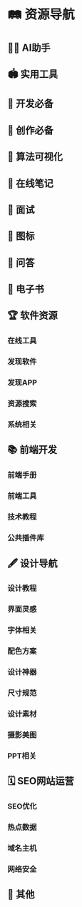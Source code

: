 <script setup>
import Grid from '../.vitepress/components/Grid.vue';
const usefulTools=[
    {
        text:'草料二维码生成器',
        link:'https://cli.im/',
        desc:'草料二维码生成器是一种在线工具，用于生成二维码。您可以使用草料二维码生成器将文本、网址、联系方式等信息转换为二维码图像。这些二维码可以被扫描，以便快速访问相关信息。'
    },
    {
        text:'软件资讯',
        link:'https://en.softonic.com/',
        desc: ' a popular software download platform. Softonic offers a wide range of software applications for various operating systems, including Windows, Mac, Android, and iOS.'
    },
    {
        text:'在线变量取名',
        link:'https://unbug.github.io/codelf/',
        desc: 'A search tool helps dev to solve the naming things problem.该网站现中文搜索失效。'
    },
    {
        text:'免费图床',
        link:'https://sm.ms/',
        desc: 'sm.ms 是一个免费的图像托管服务网站。它允许用户上传图片并生成相应的链接，以便在需要时与他人分享。通过该链接，其他人可以访问和查看您上传的图片。sm.ms 还提供了一些简单的编辑和管理功能，例如删除和更改图片。'
    },
    {
        text:'OneDrive永久外链生成',
        link:'https://onedrive.gimhoy.com/'
    },
    {
        text:'DeepL翻译',
        link:'https://www.deepl.com/translator',
        desc: 'DeepL是一种机器翻译工具，它使用深度学习技术来提供高质量的翻译结果。DeepL的翻译引擎基于神经网络模型，通过大量的训练数据进行训练，以便更准确地理解和翻译文本。'
    },
    {
        text:'数据库设计大全',
        link:'https://open.yesapi.cn/list3.html'
    },
    {
        text:'文件类型转换',
        link:'https://convertio.co/zh/'
    },
    {
        text:'图片压缩',
        link:'https://docsmall.com/'
    },
    {
        text:'文件转换器',
        link:'https://cn.office-converter.com/'
    },
    {
        text:'全部Smallpdf工具',
        link:'https://smallpdf.com/cn/pdf-tools',
        desc: '利用PDF工具集来处理数字文档，并无缝地简化工作流程。'
    },
    {
        text:'ICO转换',
        link:'https://www.fly63.com/php/ico/'
    },
    {
        text:'视频转GIF',
        link:'https://www.fly63.com/tool/giftxt/'
    }
];
const developing=[
    {
        text:'在线ASCII码表',
        link:'https://www.fly63.com/tool/ascii/'
    },
    {
        text:'在线corn表达式生成',
        link:'https://cron.qqe2.com/'
    },
    {
        text:'正则表达式调试工具',
        link:'https://regexr.com/'
    },
    {
        text:'可视化正则表达式',
        link:'https://jex.im/regulex/'
    },
    {
        text:'在线Nginx配置',
        link:'https://www.digitalocean.com/community/tools/nginx'
    },
    {
        text:'base64加解密',
        link:'https://base64.supfree.net/'
    },
    {
        text:'md5编码工具',
        link:'https://www.zxgj.cn/g/md5'
    },
    {
        text:'AES/DES加解密工具',
        link:'https://www.fly63.com/tool/cipher/'
    },
    {
        text:'JWT解码工具',
        link:'http://jwt.calebb.net/'
    },
    {
        text:'在线ASCII编码解码',
        link:'https://www.matools.com/code-convert-ascii'
    },
    {
        text:'unicode编码转换',
        link:'https://www.zxgj.cn/g/unicode'
    },
    {
        text:'UTF-8编码转换',
        link:'https://www.zxgj.cn/g/utf8'
    },
    {
        text:'字符串编码解码',
        link:'https://www.zxgj.cn/g/enstring'
    },
    {
        text:'进制转换',
        link:'https://www.zxgj.cn/g/jinzhi'
    },
    {
        text:'Unix时间戳转换',
        link:'https://www.zxgj.cn/g/unix'
    },
    {
        text:'RGB颜色转换',
        link:'https://www.zxgj.cn/g/yansezhi'
    },
    {
        text:'JSON解析',
        link:'http://www.json.cn/'
    },
    {
        text:'CSS可视化',
        link:'https://enjoycss.com/'
    },
    {
        text:'XML压缩/格式化',
        link:'https://www.zxgj.cn/g/xmlformat'
    },
    {
        text:'SQL压缩/格式化',
        link:'https://www.zxgj.cn/g/sqlformat'
    },
    {
        text:'JSON和XML在线转换',
        link:'https://www.zxgj.cn/g/jsonxml'
    },
    {
        text:'JSON/YAML在线转换',
        link:'https://www.fly63.com/tool/jsonyaml/'
    },
    {
        text:'IP查询',
        link:'https://www.ipip.net/ip.html'
    },
    {
        text:'HTTP在线接口测试',
        link:'https://www.fly63.com/php/http/'
    },
    {
        text:'UUID在线生成器',
        link:'https://www.zxgj.cn/g/uuid'
    },
    {
        text:'随机数生成器',
        link:'https://www.zxgj.cn/g/suijishu'
    },
    {
        text:'在线编译工具',
        link:'https://c.runoob.com/'
    },
    {
        text:'在线文本比对',
        link:'https://www.fly63.com/tool/textdiff/'
    },
    {
        text:'在线文本替换',
        link:'https://www.fly63.com/tool/textreplace/'
    },
    {
        text:'字数统计',
        link:'https://www.eteste.com/'
    },
    {
        text: 'CSV转JSON',
        link: 'https://www.convertcsv.com/csv-to-json.htm'
    }
];
const design=[
    {
        text:'在线流程图设计',
        link:'https://app.diagrams.net/'
    },
    {
        text:'在线思维导图',
        link:'https://www.processon.com/'
    },
    {
        text:'在线PS',
        link:'https://www.uupoop.com/#/'
    },    
    {
        text:'logo设计',
        link:'https://www.uugai.com/'
    },
    {
        text:'头像生成',
        link:'https://pfpmaker.com/'
    },
    {
        text:'海报设计',
        link:'https://www.designcap.com/'
    },
    {
        text:'表情包',
        link:'https://fabiaoqing.com/'
    },
    {
        text:'AI图片放大',
        link:'https://bigjpg.com/'
    },   
    {
        text:'在线抠图',
        link:'https://www.remove.bg/zh'
    },
    {
        text:'pixabay图片素材',
        link:'https://pixabay.com/zh/'
    },
    {
        text:'unsplash图片素材',
        link:'https://unsplash.com/'
    },
    {
        text:'pexels图片素材',
        link:'ttps://www.pexels.com/zh-cn/'
    }
];
const algorithm=[
    {
        text:'visualgo',
        link:'https://visualgo.net/zh'
    },
    {
        text:'algorithm-visualizer',
        link:'https://algorithm-visualizer.org/'
    }
];
const note=[
    {
        text:'印象笔记',
        link:'https://www.yinxiang.com/'
    },
    {
        text:'有道云笔记',
        link:'https://note.youdao.com/'
    },
    {
        text:'OneNote',
        link:'https://www.onenote.com/'
    },
    {
        text:'幕布',
        link:'https://mubu.com/home'
    },
    {
        text:'石墨文档',
        link:'https://shimo.im/'
    },
    {
        text:'为知笔记',
        link:'https://www.wiz.cn/zh-cn'
    },
    {
        text:'语雀',
        link:'https://www.yuque.com/'
    }
];
const interview=[
    {
        text:'牛客网',
        link:'https://www.nowcoder.com/'
    }
];
const icon=[
    {
        text:'阿里巴巴矢量图标库',
        link:'https://www.iconfont.cn/'
    },
    {
        text: 'Iconify',
        link: 'http://icon-sets.iconify.design/devicon/'
    },
    {
        text: 'feathericons',
        link: 'https://feathericons.com/'
    },
];
const answer=[
    {
        "text": "GitHub",
        "link": "https://github.com/",
        "desc": "代码托管平台"
    },
    {
        "text": "掘金",
        "link": "https://juejin.cn/",
        "desc": "技术开发社区"
    },
    {
        "text": "博客园",
        "link": "https://www.cnblogs.com/",
        "desc": "技术交流社区"
    },
    {
        "text": "Stack Overflow",
        "link": "https://stackoverflow.com/",
        "desc": "技术问答社区"
    },
    {
        "text": "SegmentFault",
        "link": "https://segmentfault.com/",
        "desc": "技术问答、专栏、课程、资讯交流平台"
    },
    {
        "text": "DEV",
        "link": "https://dev.to/",
        "desc": "技术开发社区"
    }
];
const book=[
    {
        text:'IT码农',
        link:'https://tanqingbo.cn/CSBook001/'
    }
];
const other=[
    {
        text:'HelloGithub',
        link:'https://hellogithub.com/',
        desc:'HelloGitHub 是一个中文开源项目的社区网站，旨在分享和推广优秀的开源项目。它提供了各种开源项目的介绍、教程、案例分析和技术文章等内容，涵盖了多个领域和编程语言。HelloGitHub 的目标是帮助开发者们发现有价值的开源项目，并提供学习和交流的平台。'
    }
];
const online_tools=[
    {
        "text": "奶牛快传",
        "link": "https://datayi.cn/w/noqyNx4o",
        "desc": "临时云盘，免费秒传大文件"
    },
    {
        "text": "Convertio",
        "link": "https://convertio.co/zh/",
        "desc": "在线转换格器：音频，视频，图像，文档，字体，电子书等"
    },
    {
        "text": "Magic Eraser",
        "link": "https://www.magiceraser.io/",
        "desc": "魔术橡皮擦：去除杂物"
    },
    {
        "text": "佐糖",
        "link": "https://picwish.cn/",
        "desc": "抠图，去水印，压缩裁剪， 修复无损放大等"
    },
    {
        "text": "Cleanup.pictures",
        "link": "https://cleanup.pictures/",
        "desc": "在线笔刷移除图片上的杂物"
    },
    {
        "text": "DeepL 翻译",
        "link": "https://www.deepl.com/zh/translator",
        "desc": "多语种在线翻译，支持文本，文档，客户端"
    },
    {
        "text": "改图鸭",
        "link": "https://www.gaituya.com/",
        "desc": "图片修改，压缩，转换，加水印，拼图等"
    },
    {
        "text": "bigjpg",
        "link": "https://bigjpg.com/",
        "desc": "图片无损放大"
    },
    {
        "text": "WantWords 反向词典",
        "link": "https://wantwords.net/",
        "desc": "查询相关词汇，支持中文和英文，写作神器！"
    },
    {
        "text": "SOOGIF",
        "link": "https://www.soogif.com/",
        "desc": "GIF搜索，编辑，趣图，录屏，视频转GIF"
    },
    {
        "text": "RecordCast",
        "link": "https://www.recordcast.com/apps/screen-recorder/",
        "desc": "一键在线录制屏幕，剪辑"
    },
    {
        "text": "Smallpdf",
        "link": "https://smallpdf.com/cn",
        "desc": "PDF工具：编辑，转换，压缩"
    },
    {
        "text": "Parsevideo",
        "link": "https://www.parsevideo.com/",
        "desc": "免费在线视频解析下载网站"
    },
    {
        "text": "唧唧",
        "link": "http://www.jijidown.com/",
        "desc": "下载B视频，MP3和弹幕文件"
    },
    {
        "text": "TinyPNG",
        "link": "https://tinify.cn/",
        "desc": "图片压缩：WebP， JPEG， PNG"
    },
    {
        "text": "Photopea",
        "link": "https://www.photopea.com/",
        "desc": "在线PS，图片编辑"
    },
    {
        "text": "PhotoKit",
        "link": "https://photokit.com/?lang=zh",
        "desc": "在线图片编辑: 抠图、改图、修图、美图"
    },
    {
        "text": "BrowserFrame",
        "link": "https://browserframe.com/",
        "desc": "一键截图，网站外观模型"
    },
    {
        "text": "PearOCR文字识别",
        "link": "https://pearocr.com/",
        "desc": "图片转文字， 识别"
    },
    {
        "text": "缩链短网址",
        "link": "http://suolink.cn/",
        "desc": "网址缩短在线生成工具"
    },
    {
        "text": "蜜蜂剪辑",
        "link": "https://beecut.cn/online-video-editor",
        "desc": "视频制作、剪辑、剪切、转gif 等功能"
    },
    {
        "text": "即时工具",
        "link": "https://www.67tool.com/",
        "desc": "免费，好用，综合在线工具"
    },
    {
        "text": "有啦拼字幕",
        "link": "https://www.yoo.la/body",
        "desc": "电影字幕拼接，长图拼接工具"
    }
];
const software=[
    {
        "text": "盒子部落",
        "link": "https://www.hezibuluo.com/",
        "desc": "推荐优秀软件，APP应用和互联网资源"
    },
    {
        "text": "大眼仔旭",
        "link": "http://www.dayanzai.me/",
        "desc": "分享日常工作生活办公软件"
    },
    {
        "text": "异次元软件世界",
        "link": "https://www.iplaysoft.com/",
        "desc": "推荐优秀软件、APP应用和互联网资源"
    },
    {
        "text": "LX Music",
        "link": "https://lxmusic.toside.cn/",
        "desc": "免费&开源的音乐查找工具"
    },
    {
        "text": "懒得勤快的博客",
        "link": "https://masuit.com/",
        "desc": "软件，资源分享"
    },
    {
        "text": "MacWk",
        "link": "https://macwk.com/",
        "desc": "精品mac软件下载"
    },
    {
        "text": "Tampermonkey",
        "link": "https://www.tampermonkey.net/",
        "desc": "油猴脚本扩展，浏览器插件"
    },
    {
        "text": "Edge 插件",
        "link": "https://microsoftedge.microsoft.com/addons/Microsoft-Edge-Extensions-Home?hl=zh-CN",
        "desc": "Edge / Chrome 浏览器插件"
    },
    {
        "text": "windows 软件精选",
        "link": "https://ailongmiao.com/tag/windows-software-selection/",
        "desc": "推荐一些实用好用的软件"
    },
    {
        "text": "果核剥壳",
        "link": "https://www.ghxi.com/",
        "desc": "分享绿色，破解，安卓软件"
    },
    {
        "text": "亿破姐",
        "link": "https://www.ypojie.com/",
        "desc": "绿色软件下载博客"
    },
    {
        "text": "Ditto",
        "link": "https://ditto-cp.sourceforge.io/",
        "desc": "开源免费 Windows 剪贴板软件"
    },
    {
        "text": "阿虚同学的储物间",
        "link": "https://axutongxue.com/",
        "desc": "分享软件，网页等资源"
    },
    {
        "text": "th_sjy 专注软件汉化",
        "link": "http://www.th-sjy.com/",
        "desc": "修改，汉化，绿色软件分享下载"
    },
    {
        "text": "Awesome Mac",
        "link": "https://wangchujiang.com/awesome-mac/index.zh.html",
        "desc": "优秀好用的Mac应用"
    }
];
const app=[
    {
        "text": "OurPlay",
        "link": "https://www.ourplay.net/",
        "desc": "国内外安卓游戏APP"
    },
    {
        "text": "轻启动-[404]",
        "link": "https://wpengapp.com/lightstart",
        "desc": "跳过APP开屏广告"
    },
    {
        "text": "Tachiyomi",
        "link": "https://tachiyomi.org/",
        "desc": "开源免费漫画阅读安卓APP"
    },
    {
        "text": "音乐标签",
        "link": "https://www.cnblogs.com/vinlxc/p/11932130.html",
        "desc": "安卓修改音乐标题，专辑，歌词，封面等"
    },
    {
        "text": "椒盐音乐",
        "link": "https://moriafly.xyz/HiMoriafly/docs/salt-player/",
        "desc": "安卓本地音乐播放器"
    },
    {
        "text": "当贝市场",
        "link": "http://www.dangbei.com/",
        "desc": "电视和投影APP：应用商店"
    },
    {
        "text": "X浏览器",
        "link": "https://www.xbext.com/",
        "desc": "极简，支持脚本插件"
    },
    {
        "text": "豌豆荚",
        "link": "https://www.wandoujia.com/category/app",
        "desc": "综合APP市场软件：应用、游戏 "
    },
    {
        "text": "沙发管家",
        "link": "http://app.shafa.com/",
        "desc": "电视应用APP市场"
    }
];
const resource_search=[
    {
        "text": "阿里小站",
        "link": "https://pan666.net/",
        "desc": "阿里云盘资源共享站"
    },
    {
        "text": "梗图生成器",
        "link": "https://x.magiconch.com/",
        "desc": "在线生成自定义的梗图表情图"
    },
    {
        "text": "EmojiXD",
        "link": "https://emojixd.com/",
        "desc": "🤣 Emoji表情大全"
    },
    {
        "text": "telegram 中文搜索",
        "link": "http://www.sssoou.com/",
        "desc": "支持网盘、教程等资源"
    },
    {
        "text": "owllook",
        "link": "https://owlook.com.cn/",
        "desc": "小说搜索引擎"
    },
    {
        "text": "Jiumo Search 鸠摩搜索",
        "link": "https://www.jiumodiary.com/",
        "desc": "文档，电子书搜索引擎"
    },
    {
        "text": "大力盘",
        "link": "https://www.dalipan.com/",
        "desc": "网盘资源搜索引擎"
    },
    {
        "text": "百度图片",
        "link": "https://image.baidu.com/",
        "desc": "百度：图片搜索，识图"
    },
    {
        "text": "谷歌图片搜索",
        "link": "https://www.google.com/imghp",
        "desc": "谷歌：图片搜索，以图搜图，识图"
    },
    {
        "text": "阿里盘搜",
        "link": "https://upyunso3.com/",
        "desc": "云盘资源搜索平台"
    }
];
const system=[
    {
        "text": "HelloWindows",
        "link": "https://hellowindows.cn/",
        "desc": "精校 完整 极致 Windows系统下载仓储站"
    },
    {
        "text": "DirectX修复工具",
        "link": "https://blog.csdn.net/vbcom/article/details/6962388/",
        "desc": "免费绿色软件"
    },
    {
        "text": "专注于Win10",
        "link": "https://iwin10.net/",
        "desc": "Windows10，纯净优化"
    },
    {
        "text": "Dism++",
        "link": "https://github.com/Chuyu-Team/Dism-Multi-language",
        "desc": "WIN系统清理，优化，更新"
    },
    {
        "text": "图吧工具箱",
        "link": "http://www.tbtool.cn/",
        "desc": "纯净的硬件工具箱"
    },
    {
        "text": "电手IT",
        "link": "https://www.dianshouit.com/",
        "desc": "系统，硬件，软件，科技新闻"
    },
    {
        "text": "云萌激活工具",
        "link": "https://cmwtat.cloudmoe.com/cn.html",
        "desc": "win10激活工具"
    },
    {
        "text": "TechBench by WZT",
        "link": "https://tb.rg-adguard.net/public.php",
        "desc": "Windows 和 Office 等产品全版本镜像下载"
    },
    {
        "text": "MSDN",
        "link": " 我告诉你",
        "desc": "https://msdn.itellyou.cn/，操作系统镜像文件下载网站"
    },
    {
        "text": "傲梅分区助手",
        "link": "https://www.disktool.cn/",
        "desc": "磁盘分区，备份"
    },
    {
        "text": "致美化",
        "link": "https://zhutix.com/",
        "desc": "漫锋网：桌面美化交流平台"
    },
    {
        "text": "微PE工具箱",
        "link": "http://www.wepe.com.cn/download.html",
        "desc": "PE工具箱 和 win ISO镜像"
    },
    {
        "text": "Rufus",
        "link": "http://rufus.ie/zh/",
        "desc": "免费开源 U盘安装系统工具"
    },
    {
        "text": "专注于Win7",
        "link": "https://www.newxitong.com/",
        "desc": "win7系统，优化美化"
    },
    {
        "text": "微软官方系统",
        "link": "https://www.microsoft.com/zh-cn/software-download",
        "desc": "windows 11，10，8.1，7 下载"
    }
];
const manual=[
    {
        "text": "HTML Reference",
        "link": "https://htmlreference.io/",
        "desc": "HTML元素和属性免费指南"
    },
    {
        "text": "符号库",
        "link": "https://www.fuhaoku.net/",
        "desc": "特殊符号大全"
    },
    {
        "text": "HEAD",
        "link": "https://htmlhead.dev/",
        "desc": "HTML head 元素的指南"
    },
    {
        "text": "Code Guide-AlloyTeam",
        "link": "https://alloyteam.github.io/CodeGuide/",
        "desc": "@AlloyTeam: 编码规范 "
    },
    {
        "text": "Chrome DevTools",
        "link": "https://developer.chrome.com/docs/devtools/",
        "desc": "Chrome 开发者工具 官方文档"
    },
    {
        "text": "OverAPI",
        "link": "https://overapi.com/",
        "desc": "最全的开发人员在线速查手册 "
    },
    {
        "text": "jQuery API 中文文档",
        "link": "https://www.jquery123.com/",
        "desc": "jQuery 中文网"
    }
];
const frontend_tools=[
    {
        "text": "Table Convert Online",
        "link": "https://tableconvert.com/",
        "desc": "在线表格转换工具，支持多种格式相互转化"
    },
    {
        "text": "GTmetrix",
        "link": "https://gtmetrix.com/",
        "desc": "网站性能测试分析、优化建议"
    },
    {
        "text": "Carbon",
        "link": "https://carbon.now.sh/",
        "desc": "源码转图片，美化代码"
    },
    {
        "text": "CSS Gradient",
        "link": "https://cssgradient.io/",
        "desc": "CSS渐变代码在线生成"
    },
    {
        "text": "regex101",
        "link": "https://regex101.com/",
        "desc": "支持多种语言，在线测试，解释，参考"
    },
    {
        "text": "Autoprefixer CSS online",
        "link": "https://autoprefixer.github.io/",
        "desc": "自动补全css兼容性代码"
    },
    {
        "text": "CSS Flexbox Generator",
        "link": "https://www.cssportal.com/css-flexbox-generator/",
        "desc": "CSS Flexbox 代码生成器等其他工具"
    },
    {
        "text": "WAIT! Animate",
        "link": "https://waitanimate.wstone.io/",
        "desc": "动画绝对值计算器"
    },
    {
        "text": "CSSmatic",
        "link": "https://www.cssmatic.com/",
        "desc": "渐变，圆角边框，阴影，噪点背景代码生成器"
    },
    {
        "text": "Font2Web",
        "link": "http://www.font2web.com/",
        "desc": "在线字体转换器，"
    },
    {
        "text": "Sprite Cow",
        "link": "http://www.spritecow.com/",
        "desc": "雪碧图在线生成CSS"
    },
    {
        "text": "有字库",
        "link": "https://www.webfont.com/",
        "desc": "中文web font（在线字体）服务平台"
    },
    {
        "text": "Can I use",
        "link": "https://caniuse.com/",
        "desc": "查询浏览器特性和兼容性"
    },
    {
        "text": "CodePen",
        "link": "https://codepen.io/",
        "desc": "在线测试和调试代码，寻找炫酷样式灵感的网站"
    },
    {
        "text": "CSS Generator Tool",
        "link": "https://cssgenerator.org/",
        "desc": "CSS 在线代码生成工具"
    },
    {
        "text": "SO JSON在线工具",
        "link": "https://www.sojson.com/",
        "desc": "在线综合工具"
    },
    {
        "text": "JSFiddle",
        "link": "https://jsfiddle.net/",
        "desc": "编辑和测试 HTML， CSS， JavaScript代码"
    },
    {
        "text": "CODELF",
        "link": "https://unbug.github.io/codelf/",
        "desc": "变量命名工具"
    }
];
const technical_tutorial=[
    {
        "text": "CSS 教程",
        "link": "https://ailongmiao.com/lm-learn-css/",
        "desc": "CSS 精进专题"
    },
    {
        "text": "JavaScript 教程",
        "link": "https://ailongmiao.com/lm-learn-javascript/",
        "desc": "JavaScript 精进专题"
    },
    {
        "text": "正则教程教程",
        "link": "https://ailongmiao.com/lm-learn-regex/",
        "desc": "Github: 正则教程学习专题"
    },
    {
        "text": "Frontend Focus",
        "link": "https://frontendfoc.us/",
        "desc": "订阅周刊：前端文章，教程"
    },
    {
        "text": "wweb.dev",
        "link": "https://wweb.dev/weekly/",
        "desc": "web开发与设计周刊"
    },
    {
        "text": "W3cplus",
        "link": "https://www.w3cplus.com/",
        "desc": "前端技术博客"
    },
    {
        "text": "GRID GARDEN",
        "link": "https://cssgridgarden.com/#zh-cn",
        "desc": "通过游戏掌握CSS GRID网格布局"
    },
    {
        "text": "FLEXBOX FROGGY",
        "link": "https://flexboxfroggy.com/#zh-cn",
        "desc": "学习CSS flexbox"
    },
    {
        "text": "CSS Weekly",
        "link": "https://css-weekly.com/",
        "desc": "订阅每周CSS文章，教程，工具"
    },
    {
        "text": "JavaScript Weekly",
        "link": "https://javascriptweekly.com/",
        "desc": "订阅：JS 文章、新闻和酷项目的时事通讯"
    }
];
const plugin_library=[
    {
        "text": "jQuery插件库",
        "link": "https://www.jq22.com/",
        "desc": "JQ，JS效果插件，UI，模板"
    },
    {
        "text": "BootCDN",
        "link": "https://www.bootcdn.cn/",
        "desc": "前端开源项目 CDN 加速"
    }
];
const design_tutorial=[
    {
        "text": "ZCOOL 站酷",
        "link": "https://www.zcool.com.cn/top/index.do",
        "desc": "设计师互动学习平台"
    },
    {
        "text": "The Bézier Game",
        "link": "https://bezier.method.ac/",
        "desc": "在线PS钢笔工具练习"
    },
    {
        "text": "优优教程",
        "link": "https://uiiiuiii.com/all",
        "desc": "免费自学教程平台"
    },
    {
        "text": "Photoshop Lady",
        "link": "https://www.photoshoplady.com/",
        "desc": "PS设计教程"
    },
    {
        "text": "PhotoshopVIP",
        "link": "https://photoshopvip.net/",
        "desc": "日本：免费素材，photoshop教程，设计资讯"
    },
    {
        "text": "学UI网",
        "link": "https://www.xueui.cn/",
        "desc": "UI设计师学习教程平台"
    },
    {
        "text": "ps教程自学网",
        "link": "https://www.16xx8.com/",
        "desc": "国内photoshop教程网站"
    },
    {
        "text": "PSD Vault",
        "link": "https://www.psdvault.com/",
        "desc": "高质量PS教程博客网站"
    },
    {
        "text": "优设网",
        "link": "https://www.uisdc.com/zt?order=hot",
        "desc": "优质设计文章，教程；设计师学习平台"
    },
    {
        "text": "设计达人",
        "link": "https://www.shejidaren.com/",
        "desc": "分享技术教程和创意灵感"
    }
];
const interface_inspiration=[
    {
        "text": "UpLabs",
        "link": "https://www.uplabs.com/",
        "desc": "UI 套件、图标、模板、主题"
    },
    {
        "text": "Dribbble",
        "link": "https://dribbble.com/",
        "desc": "设计交流网站，设计灵感"
    },
    {
        "text": "Landingfolio",
        "link": "https://www.landingfolio.com/",
        "desc": "着陆页面设计灵感、模板、资源，教程"
    },
    {
        "text": "CSS Winner",
        "link": "https://www.csswinner.com/",
        "desc": "网页设计奖，网站设计灵感"
    },
    {
        "text": "Logopond",
        "link": "https://logopond.com/",
        "desc": "logo 设计作品欣赏"
    },
    {
        "text": "TOPYS",
        "link": "https://www.topys.cn/",
        "desc": "创意内容学习平台"
    },
    {
        "text": "CSS Awards",
        "link": "https://www.cssdesignawards.com/",
        "desc": "优秀CSS网页设计奖，网页设计灵感"
    },
    {
        "text": "One Page Love",
        "link": "https://onepagelove.com/",
        "desc": "网站单页模版设计灵感"
    },
    {
        "text": "Behance",
        "link": "https://www.behance.net/",
        "desc": "Adobe旗下: 设计作品展示，直播视频"
    },
    {
        "text": "LOGO神器",
        "link": "https://www.logosc.cn/",
        "desc": "Logo在线生成工具， 素材， 模板"
    },
];
const font=[
    {
        "text": "100font",
        "link": "https://www.100font.com/",
        "desc": "免费可商用字体"
    },
    {
        "text": "自由字体",
        "link": "https://ziyouziti.com/",
        "desc": "免费商用，付费字体，商用检测"
    },
    {
        "text": "字体下载 | UiiiUiii",
        "link": "https://uiiiuiii.com/tool/typeface",
        "desc": "免费商用字体下载"
    },
    {
        "text": "Wordmark",
        "link": "https://wordmark.it/",
        "desc": "字体在线工具：预览本地电脑里的字体"
    },
    {
        "text": "WhatTheFont",
        "link": "https://www.myfonts.com/WhatTheFont/",
        "desc": "字体在线工具：识别英文字体"
    },
    {
        "text": "字体案例&设计|站酷",
        "link": "https://www.zcool.com.cn/search/content?&word=%E5%AD%97%E4%BD%93%E8%AE%BE%E8%AE%A1",
        "desc": "站酷搜索：字体案例、设计教程"
    },
    {
        "text": "字体松鼠",
        "link": "https://www.fontsquirrel.com/",
        "desc": "英文字体，免费字体可用于商业"
    },
    {
        "text": "字体天下",
        "link": "https://www.fonts.net.cn/",
        "desc": "中，英文字体下载，字体教程"
    },
];
const color_scheme=[
    {
        "text": "Adobe 配色器",
        "link": "https://color.adobe.com/zh/create/color-wheel/",
        "desc": "在线色轮调色，主题色拾取，渐变色工具等"
    },
    {
        "text": "Coolors",
        "link": "https://coolors.co/",
        "desc": "配色方案生成器"
    },
    {
        "text": "Color Hunt",
        "link": "https://www.colorhunt.co/",
        "desc": "数以千计的色卡灵感"
    },
    {
        "text": "Gradientify",
        "link": "https://gradientify.com/",
        "desc": "渐变配色参考"
    },
    {
        "text": "pppalette",
        "link": "https://fffuel.co/pppalette/",
        "desc": "配色工具，SVG生成器、工具及设计资源"
    },
    {
        "text": "Happy Hues",
        "link": "https://www.happyhues.co/",
        "desc": "调色灵感，颜色术语/ 色彩心理学"
    },
    {
        "text": "ColorMix Generator",
        "link": "http://colormix.mdbgo.io/",
        "desc": "在线配色神器"
    },
    {
        "text": "ColorSpace",
        "link": "https://mycolor.space/",
        "desc": "渐变配色生成器，自动CSS代码"
    },
    {
        "text": "Dopely Colors",
        "link": "https://colors.dopely.top/",
        "desc": "在线调色，颜色转换器，拾色"
    },
    {
        "text": "Material UI",
        "link": "https://materialui.co/",
        "desc": "配色参考，emoji表情，图标，特殊符号"
    },
    {
        "text": "uiGradients",
        "link": "https://uigradients.com/",
        "desc": "上百种渐变配色方案参考"
    },
    {
        "text": "优设配色导航",
        "link": "https://color.uisdc.com/",
        "desc": "中国，日本传统色，渐变色等配色参考"
    },
];
const design_tools=[
    {
        "text": "Billfish素材管理工具",
        "link": "http://www.billfish.cn/#lm",
        "desc": "素材管理工具软件"
    },
    {
        "text": "ps拉框助手",
        "link": "https://pslkzs.com/",
        "desc": "PS 插件，网页类工具，设计相关教学，资源"
    },
    {
        "text": "Photopea",
        "link": "https://www.photopea.com/",
        "desc": "在线PS，图片编辑"
    },
    {
        "text": "BrowserFrame",
        "link": "https://browserframe.com/",
        "desc": "一键截图，网站外观模型"
    },
    {
        "text": "蓝湖",
        "link": "https://lanhuapp.com/",
        "desc": "产品文档和设计协作"
    },
    {
        "text": "Polarr",
        "link": "https://photoeditor.polarr.com/",
        "desc": "专业在线照片编辑后期，泼辣修图网页版"
    },
    {
        "text": "Fotor懒设计",
        "link": "https://www.fotor.com.cn/",
        "desc": "在线图片编辑和海报，banner等设计工具，模板"
    },
    {
        "text": "FancyNode",
        "link": "https://fancynode.com.cn/",
        "desc": "切图标注，文理合并分割"
    },
    {
        "text": "摹客",
        "link": "https://www.mockplus.cn/",
        "desc": "集设计协作平台、原型设计和设计规范"
    },
    {
        "text": "稿定设计",
        "link": "https://www.gaoding.com/utms/8eae507e9a86f56be84d84a89cb5066a",
        "desc": "在线作图: PS， 图片编辑，拼图，抠图，H5等"
    },
];
const specifications=[
    {
        "text": "Apple 设计规范指南",
        "link": "https://developer.apple.com/design/",
        "desc": "苹果官方设计规范指南"
    },
    {
        "text": "平面设计尺寸大全",
        "link": "https://www.shejidaren.com/examples/tools/chichun/flat-design-spec.html",
        "desc": "设计师实用设计尺寸手册"
    },
    {
        "text": "屏幕尺寸大全",
        "link": "https://uiiiuiii.com/screen/",
        "desc": "屏幕尺寸大全，设计尺寸规范"
    },
];
const design_material=[
    {
        "text": "阿里图标",
        "link": "https://www.iconfont.cn/",
        "desc": "图标，插画，在线项目管理"
    },
    {
        "text": "包图网",
        "link": "https://ibaotu.com/tupian/pptmoban/6-0-0-0-0-2-c0-1.html?format_type=0&mrltype=0&spm=lmdh",
        "desc": "正版付费，各种设计素材"
    },
    {
        "text": "淘声网",
        "link": "https://www.tosound.com/",
        "desc": "音效素材资源，免费个人/商业使用许可授权"
    },
    {
        "text": "Pixabay",
        "link": "https://pixabay.com/",
        "desc": "免费高清图片素材库"
    },
    {
        "text": "千图网",
        "link": "https://www.58pic.com/",
        "desc": "正版付费，每天免费下载一次"
    },
    {
        "text": "365PSD",
        "link": "https://cn.365psd.com/",
        "desc": "免费的 PSD、图形和矢量文件"
    },
    {
        "text": "Video.LibreStock",
        "link": "https://video.librestock.com/",
        "desc": "免费高清视频素材， 视频搜索引擎"
    },
    {
        "text": "Pexels",
        "link": "https://www.pexels.com/zh-cn/",
        "desc": "免费，无版权图片，视频素材"
    },
    {
        "text": "humaaans",
        "link": "https://www.humaaans.com/",
        "desc": "人物与场景自主切换的插图设计库"
    },
    {
        "text": "Unsplash",
        "link": "https://unsplash.com/",
        "desc": "免费免版权图片素材"
    },
    {
        "text": "Artstation",
        "link": "https://www.artstation.com/",
        "desc": "A站，国外优质插画作品网站"
    },
    {
        "text": "插画交流网站[pixiv]",
        "link": "https://www.pixiv.net/",
        "desc": "插画交流网站"
    }
];
const picture=[
    {
        "text": "WallHaven",
        "link": "https://wallhaven.cc/",
        "desc": "高清壁纸搜索引擎"
    },
    {
        "text": "豆瓣摄影大赛",
        "link": "https://www.douban.com/people/95805238/photos",
        "desc": "摄影大赛话题合集"
    },
    {
        "text": "视觉500px摄影社区",
        "link": "https://500px.com.cn/community/discover?t=rating",
        "desc": "摄影师作品分享交流平台"
    },
    {
        "text": "泼辣百科",
        "link": "https://www.polaxiong.com/wiki",
        "desc": "摄影后期：教程，视频，术语，滤镜"
    },
    {
        "text": "色影无忌",
        "link": "https://ww.xitek.com/",
        "desc": "摄影作品，技巧，论坛，器材，交易"
    },
    {
        "text": "菲林中文",
        "link": "https://www.coofilm.com/",
        "desc": "胶片摄影作品分享和胶片摄影器材"
    },
    {
        "text": "喵呜不停",
        "link": "https://www.douban.com/people/staymiao/statuses",
        "desc": "豆瓣广播：街猫写真摄影"
    },
    {
        "text": "胶片的味道",
        "link": "http://letsfilm.org/",
        "desc": "胶片摄影作品分享"
    },
    {
        "text": "蜂鸟网",
        "link": "http://www.fengniao.com/",
        "desc": "摄影门户，技巧，分享作品"
    },
    {
        "text": "天空之城",
        "link": "https://www.skypixel.com/",
        "desc": "航拍爱好者摄影社区"
    },
    {
        "text": "中国国家地理网",
        "link": "http://www.dili360.com/",
        "desc": "景观图片社区"
    }
];
const ppt =[
        {
            "text": "PPT超级市场",
            "link": "https://pptsupermarket.com/",
            "desc": "免费下载， 定制PPT模板"
        },
        {
            "text": "PA口袋动画官网",
            "link": "http://www.papocket.com/",
            "desc": "PPT动画编辑工具，一键美化"
        },
        {
            "text": "OneKeyTools",
            "link": "http://oktools.xyz/",
            "desc": "PPT插件免费下载、教程、交流"
        },
        {
            "text": "PPT宝藏",
            "link": "http://www.pptbz.com/",
            "desc": "免费：PPT模板素材下载"
        },
        {
            "text": "Microsoft Office 模板",
            "link": "https://templates.office.com/",
            "desc": "微软官方 Office 免费模板"
        },
        {
            "text": "变色龙PPT",
            "link": "https://www.ppt20.com/",
            "desc": "付费: PPT模板交易平台"
        },
        {
            "text": "51PPT模板网",
            "link": "http://www.51pptmoban.com/",
            "desc": "免费: PPT模板素材下载"
        },
        {
            "text": "优品PPT",
            "link": "https://www.ypppt.com/",
            "desc": "PPT模板下载网站"
        },
        {
            "text": "比格ppt",
            "link": "http://www.tretars.com/",
            "desc": "免费: PPT模板素材下载"
        }
];
const optimize=[
    {
        "text": "爱站网",
        "link": "https://www.aizhan.com/",
        "desc": "网站权重，关键词等查询"
    },
    {
        "text": "百度搜索资源平台",
        "link": "https://ziyuan.baidu.com/",
        "desc": "优化工具、数据、课程、Q&A等服务"
    },
    {
        "text": "SEO每天一贴",
        "link": "https://www.seozac.com/",
        "desc": "分享网站优化排名技术、搜索引擎算法原理"
    },
    {
        "text": "搜外问答",
        "link": "https://ask.seowhy.com/",
        "desc": "SEO、SEM、小程序、搜索悬赏问答社区"
    },
    {
        "text": "Google Analytics（分析）",
        "link": "https://marketingplatform.google.com/intl/zh-CN_cn/about/analytics/",
        "desc": "中英网站流量统计分析"
    },
];
const hot_data=[
    {
        "text": "巨量算数",
        "link": "https://trendinsight.oceanengine.com/arithmetic-index",
        "desc": "抖音，头条关键词，事件指数分析"
    },
    {
        "text": "快科技天梯榜",
        "link": "https://rank.kkj.cn/",
        "desc": "科技产品性能榜单数据"
    },
    {
        "text": "Google 趋势",
        "link": "https://trends.google.com/trends/",
        "desc": "谷歌近期热搜字词，年度热搜榜"
    },
    {
        "text": "飞瓜数据",
        "link": "https://www.feigua.cn/",
        "desc": "抖音，快手，B站排行榜，短视频，电商直播数据分析"
    },
    {
        "text": "次幂数据",
        "link": "https://www.cimidata.com/rank",
        "desc": "微信公众号数据分析平台"
    },
    {
        "text": "今日热榜",
        "link": "https://tophub.today/",
        "desc": "今日热榜，聚合榜单资讯"
    },
    {
        "text": "ZOL数码产品风云榜",
        "link": "https://top.zol.com.cn/",
        "desc": "ZOL热门IT产品排行榜"
    },
    {
        "text": "百度统计流量研究院",
        "link": "https://tongji.baidu.com/research/site",
        "desc": "百度数据洞察，网站，APP流量分析"
    },
    {
        "text": "七麦数据",
        "link": "https://www.qimai.cn/",
        "desc": "iOS&Android移动应用数据分析平台"
    },
    {
        "text": "微博热搜榜",
        "link": "https://s.weibo.com/top/summary?cate=realtimehot",
        "desc": "微博：热搜，要闻，好友搜索榜"
    },
    {
        "text": "百度指数",
        "link": "https://index.baidu.com/v2/index.html#/",
        "desc": "搜索趋势分析，需要登录"
    },
    {
        "text": "微热点",
        "link": "https://www.wrd.cn/login.shtml",
        "desc": "全网热点事件监控"
    }
];
const domain=[
    {
        "text": "阿里云",
        "link": "https://www.aliyun.com/activity/daily/bestoffer?userCode=v4ollzej",
        "desc": "云服务器，数据库，域名注册备案"
    },
    {
        "text": "又拍云",
        "link": "https://console.upyun.com/register/?invite=r1t18Sgz4",
        "desc": "国内CDN，云储存，短视频，直播开发加速"
    },
    {
        "text": "Cloudflare",
        "link": "https://www.cloudflare.com/zh-cn/",
        "desc": "全球免费CDN加速，DDoS 保护"
    },
    {
        "text": "七牛云",
        "link": "https://portal.qiniu.com/signup?code=3lnzd47r3ngia",
        "desc": "CDN，云存储，主机服务器，数据库"
    },
    {
        "text": "腾讯云",
        "link": "https://curl.qcloud.com/R0jNw9QD",
        "desc": "云服务器，主机，数据库，存储、视频与CDN，域名注册等"
    },
    {
        "text": "易名",
        "link": "https://www.ename.com/",
        "desc": "域名交易，拍卖，抢注"
    },
    {
        "text": "Bluehost中文站",
        "link": "https://cn.bluehost.com/?a_aid=5e56814343c57",
        "desc": "国外：云主机，服务器，wordpress推荐"
    },
    {
        "text": "DigitalOcean",
        "link": "https://www.digitalocean.com/?refcode=2d44e6a2eb51&utm_campaign=Referral_Invite&utm_medium=Referral_Program&utm_source=CopyPaste",
        "desc": "国外：云主机服务器"
    },
    {
        "text": "Gandi",
        "link": "https://www.gandi.net/zh-Hans",
        "desc": "国外：多语种域名注册，云主机"
    },
    {
        "text": "VULTR",
        "link": "https://www.vultr.com/",
        "desc": "国外：SSD VPS服务器，云服务器"
    }
];
const security=[
    {
        "text": "VirSCAN",
        "link": "https://www.virscan.org/language/zh-cn/",
        "desc": "多引擎在线病毒扫描网"
    },
    {
        "text": "宝塔",
        "link": "https://www.bt.cn/?invite_code=MV9vc3BzbWg=",
        "desc": "Linux/Windows服务器运维管理面板"
    },
    {
        "text": "安全狗",
        "link": "https://www.safedog.cn/",
        "desc": "云安全产品、服务和解决方案"
    },
    {
        "text": "小皮面板(phpstudy)",
        "link": "https://www.xp.cn/",
        "desc": "Windows与Linux系统操作面板"
    }
];
const ai=[
    {
        text:'forefront',
        desc:'有四种AI模型可使用，GPT3.5和Claude免费使用。',
        link:'https://www.forefront.ai/'
    },
    {
        text: 'Character AI',
        desc: '跟经过AI训练的模型对话。',
        link: 'https://beta.character.ai/'
    },
    {
        text: 'Flow GPT',
        desc: 'GPT提示词分享网站,内置3种模型，GPT3.5免费使用。',
        link: 'https://flowgpt.com/'
    },
    {
        text: 'Claude',
        desc: '可上传文档分析，支持100k上下文，免费',
        link: 'https://claude.ai/'
    },
    {
        text: '灵犀百通',
        desc: '国内团队开发的GPT镜像网站,GPT3.5免费使用，GPT4限制使用，集成AI绘图',
        link: 'https://www.1888ai.com/'
    },
    {
        text: '新必应',
        desc: '内置GPT4，联网',
        link: 'https://www.bing.com/new'
    }
]


</script>

# :railway_track: 资源导航

## :frowning_man: AI助手

<grid :nav-data="ai"/>

## :stadium: 实用工具

<grid :nav-data="usefulTools"/>

## :bricks: 开发必备

<grid :nav-data="developing"/>

## :european_post_office: 创作必备

<grid :nav-data="design"/>

## :train: 算法可视化

<grid :nav-data="algorithm"/>

## :tractor: 在线笔记

<grid :nav-data="note"/>

## :dumpling: 面试

<grid :nav-data="interview"/>

## :takeout_box: 图标

<grid :nav-data="icon"/>

## :icecream: 问答

<grid :nav-data="answer"/>

## :doughnut: 电子书

<grid :nav-data="book"/>

## :trophy: 软件资源

### 在线工具

<grid :nav-data="online_tools"/>

### 发现软件

<grid :nav-data="software"/>

### 发现APP

<grid :nav-data="app"/>

### 资源搜索

<grid :nav-data="resource_search"/>

### 系统相关

<grid :nav-data="system"/>

## :books: 前端开发

### 前端手册

<grid :nav-data="manual"/>

### 前端工具

<grid :nav-data="frontend_tools"/>

### 技术教程

<grid :nav-data="technical_tutorial"/>

### 公共插件库

<grid :nav-data="plugin_library"/>

## :fountain_pen: 设计导航

### 设计教程

<grid :nav-data="design_tutorial"/>

### 界面灵感

<grid :nav-data="interface_inspiration"/>

### 字体相关

<grid :nav-data="font"/>

### 配色方案

<grid :nav-data="color_scheme"/>

### 设计神器

<grid :nav-data="design_tools"/>

### 尺寸规范

<grid :nav-data="specifications"/>

### 设计素材

<grid :nav-data="design_material"/>

### 摄影美图

<grid :nav-data="picture"/>

### PPT相关

<grid :nav-data="ppt"/>

## :spiral_calendar: SEO网站运营

### SEO优化

<grid :nav-data="optimize"/>

### 热点数据

<grid :nav-data="hot_data"/>

### 域名主机

<grid :nav-data="domain"/>

### 网络安全

<grid :nav-data="security"/>

## :cookie: 其他

<grid :nav-data="other"/>
